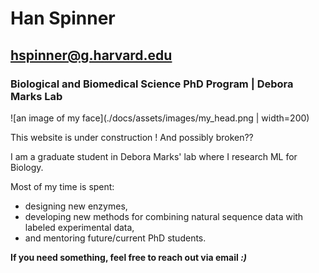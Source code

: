 # Han Spinner
## hspinner@g.harvard.edu
### Biological and Biomedical Science PhD Program | Debora Marks Lab

![an image of my face](./docs/assets/images/my_head.png | width=200)

This website is under construction ! And possibly broken??

I am a graduate student in Debora Marks' lab where I research ML for Biology. 

Most of my time is spent: 
-   designing new enzymes, 
-   developing new methods for combining natural sequence data with labeled experimental data, 
-   and mentoring future/current PhD students. 

**If you need something, feel free to reach out via email _:)_**
